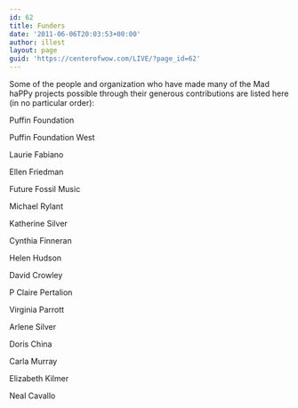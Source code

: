 ```yaml
---
id: 62
title: Funders
date: '2011-06-06T20:03:53+00:00'
author: illest
layout: page
guid: 'https://centerofwow.com/LIVE/?page_id=62'
---
```


Some of the people and organization who have made many of the Mad haPPy projects possible through their generous contributions are listed here (in no particular order):

 Puffin Foundation

 Puffin Foundation West

 Laurie Fabiano

 Ellen Friedman

 Future Fossil Music

 Michael Rylant

 Katherine Silver

 Cynthia Finneran

 Helen Hudson

 David Crowley

 P Claire Pertalion

 Virginia Parrott

 Arlene Silver

 Doris China

 Carla Murray

 Elizabeth Kilmer

 Neal Cavallo